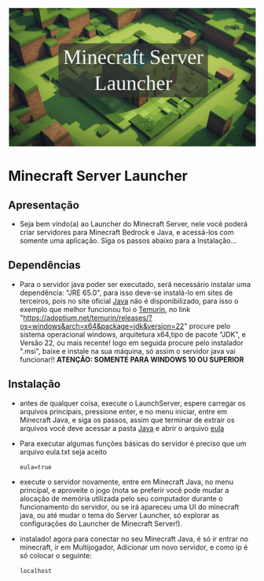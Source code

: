![Logo](Images/Logo.svg)

# Minecraft Server Launcher

## Apresentação
 - Seja bem vindo(a) ao Launcher do Minecraft Server, nele você poderá criar servidores para Minecraft Bedrock e Java, e acessá-los com somente uma aplicação. Siga os passos abaixo para a Instalação...

## Dependências
 - Para o servidor java poder ser executado, será necessário instalar uma dependência: "JRE 65.0", para isso deve-se instalá-lo em sites de terceiros, pois no site oficial [Java](java.com) não é disponibilizado, para isso o exemplo que melhor funcionou foi o [Temurin](https://adoptium.net/temurin/releases/), no link "https://adoptium.net/temurin/releases/?os=windows&arch=x64&package=jdk&version=22" procure pelo sistema operacional windows, arquitetura x64,tipo de pacote "JDK", e Versão 22, ou mais recente! logo em seguida procure pelo instalador ".msi", baixe e instale na sua máquina, só assim o servidor java vai funcionar!!
 __ATENÇÃO: SOMENTE PARA WINDOWS 10 OU SUPERIOR__

## Instalação
 - antes de qualquer coisa, execute o LaunchServer, espere carregar os arquivos principais, pressione enter, e no menu iniciar, entre em Minecraft Java, e siga os passos, assim que terminar de extrair os arquivos você deve acessar a pasta [Java](Java) e abrir o arquivo [eula](Java\eula.txt)
 - Para executar algumas funções básicas do servidor é preciso que um arquivo eula.txt seja aceito 
    
    ```
    eula=true
    ```
 - execute o servidor novamente, entre em Minecraft Java, no menu principal, e aproveite o jogo (nota se preferir você pode mudar a alocação de memória utilizada pelo seu computador durante o funcionamento do servidor, ou se irá apareceu uma UI do minecraft java, ou até mudar o tema do Server Launcher, só explorar as configurações do Launcher de Minecraft Server!).
 - instalado! agora para conectar no seu Minecraft Java, é só ir entrar no minecraft, ir em Multijogador, Adicionar um novo servidor, e como ip é só colocar o seguinte:
    ```
    localhost
    ```